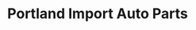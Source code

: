 ---
title: "Portland Import Auto Parts"
url: /portland/portland-import-auto-parts/
shop: car parts
---